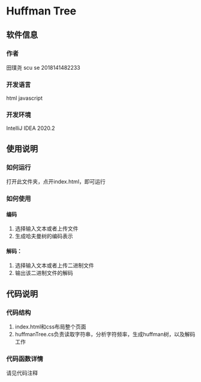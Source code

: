 # Huffman Tree
## 软件信息
### 作者
田璞尧 scu se 2018141482233
### 开发语言
html javascript
### 开发环境
IntelliJ IDEA 2020.2
## 使用说明
### 如何运行
打开此文件夹，点开index.html，即可运行
### 如何使用
#### 编码
1. 选择输入文本或者上传文件
2. 生成哈夫曼树的编码表示
#### 解码：
1. 选择输入文本或者上传二进制文件
2. 输出该二进制文件的解码
## 代码说明
### 代码结构
1. index.html和css布局整个页面
2. huffmanTree.cs负责读取字符串，分析字符频率，生成huffman树，以及解码工作
### 代码函数详情
请见代码注释